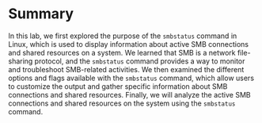 # Summary

In this lab, we first explored the purpose of the `smbstatus` command in Linux, which is used to display information about active SMB connections and shared resources on a system. We learned that SMB is a network file-sharing protocol, and the `smbstatus` command provides a way to monitor and troubleshoot SMB-related activities. We then examined the different options and flags available with the `smbstatus` command, which allow users to customize the output and gather specific information about SMB connections and shared resources. Finally, we will analyze the active SMB connections and shared resources on the system using the `smbstatus` command.
